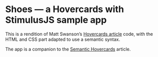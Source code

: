 # Shoes — a Hovercards with StimulusJS sample app

This is a rendition of Matt Swanson’s [Hovercards article](https://boringrails.com/articles/hovercards-stimulus/) code, with the HTML and CSS part adapted to use a semantic syntax.

The app is a companion to the [Semantic Hovercards](https://www.mendes-costa.net/posts/semantic-hovercards) article.
